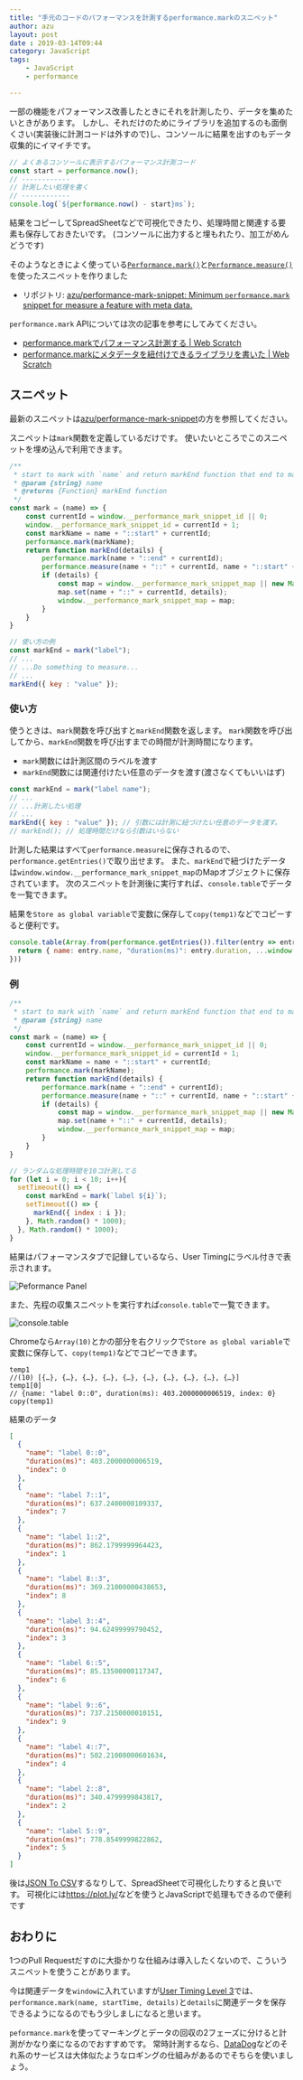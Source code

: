 ```yaml
---
title: "手元のコードのパフォーマンスを計測するperformance.markのスニペット"
author: azu
layout: post
date : 2019-03-14T09:44
category: JavaScript
tags:
    - JavaScript
    - performance

---
```


一部の機能をパフォーマンス改善したときにそれを計測したり、データを集めたいときがあります。
しかし、それだけのためにライブラリを追加するのも面倒くさい(実装後に計測コードは外すので)し、コンソールに結果を出すのもデータ収集的にイマイチです。

```js
// よくあるコンソールに表示するパフォーマンス計測コード
const start = performance.now();
// ------------
// 計測したい処理を書く
// ------------
console.log(`${performance.now() - start}ms`);
```

結果をコピーしてSpreadSheetなどで可視化できたり、処理時間と関連する要素も保存しておきたいです。
(コンソールに出力すると埋もれたり、加工がめんどうです)

そのようなときによく使っている[`Performance.mark()`](https://developer.mozilla.org/en-US/docs/Web/API/Performance/mark)と[`Performance.measure()`](https://developer.mozilla.org/en-US/docs/Web/API/Performance/measure)を使ったスニペットを作りました

- リポジトリ: [azu/performance-mark-snippet: Minimum `performance.mark` snippet for measure a feature with meta data.](https://github.com/azu/performance-mark-snippet)

`performance.mark` APIについては次の記事を参考にしてみてください。

- [performance.markでパフォーマンス計測する | Web Scratch](https://efcl.info/2016/08/15/performance.mark/ "performance.markでパフォーマンス計測する | Web Scratch")
- [performance.markにメタデータを紐付けできるライブラリを書いた | Web Scratch](https://efcl.info/2017/11/15/performance.mark-metadata/ "performance.markにメタデータを紐付けできるライブラリを書いた | Web Scratch")

## スニペット

最新のスニペットは[azu/performance-mark-snippet](https://github.com/azu/performance-mark-snippet)の方を参照してください。

スニペットは`mark`関数を定義しているだけです。
使いたいところでこのスニペットを埋め込んで利用できます。

```js
/**
 * start to mark with `name` and return markEnd function that end to mark with details data
 * @param {string} name 
 * @returns {Function} markEnd function
 */
const mark = (name) => {
    const currentId = window.__performance_mark_snippet_id || 0;
    window.__performance_mark_snippet_id = currentId + 1;
    const markName = name + "::start" + currentId;
    performance.mark(markName);
    return function markEnd(details) {
        performance.mark(name + "::end" + currentId);
        performance.measure(name + "::" + currentId, name + "::start" + currentId, name + "::end" + currentId);
        if (details) {
            const map = window.__performance_mark_snippet_map || new Map();
            map.set(name + "::" + currentId, details);
            window.__performance_mark_snippet_map = map;
        }
    }
}

// 使い方の例
const markEnd = mark("label");
// ...
// ...Do something to measure...    
// ...
markEnd({ key : "value" });
```

### 使い方

使うときは、`mark`関数を呼び出すと`markEnd`関数を返します。
`mark`関数を呼び出してから、`markEnd`関数を呼び出すまでの時間が計測時間になります。

- `mark`関数には計測区間のラベルを渡す
- `markEnd`関数には関連付けたい任意のデータを渡す(渡さなくてもいいはず)

```js
const markEnd = mark("label name");
// ...
// ...計測したい処理   
// ...
markEnd({ key : "value" }); // 引数には計測に紐づけたい任意のデータを渡す。
// markEnd(); // 処理時間だけなら引数はいらない
```

計測した結果はすべて`performance.measure`に保存されるので、`performance.getEntries()`で取り出せます。
また、`markEnd`で紐づけたデータは`window.window.__performance_mark_snippet_map`のMapオブジェクトに保存されています。
次のスニペットを計測後に実行すれば、`console.table`でデータを一覧できます。

結果を`Store as global variable`で変数に保存して`copy(temp1)`などでコピーすると便利です。

```js
console.table(Array.from(performance.getEntries()).filter(entry => entry.entryType === "measure").map(entry => {
  return { name: entry.name, "duration(ms)": entry.duration, ...window.window.__performance_mark_snippet_map.get(entry.name) };
}))
```


### 例

```js
/**
 * start to mark with `name` and return markEnd function that end to mark with details data
 * @param {string} name 
 */
const mark = (name) => {
    const currentId = window.__performance_mark_snippet_id || 0;
    window.__performance_mark_snippet_id = currentId + 1;
    const markName = name + "::start" + currentId;
    performance.mark(markName);
    return function markEnd(details) {
        performance.mark(name + "::end" + currentId);
        performance.measure(name + "::" + currentId, name + "::start" + currentId, name + "::end" + currentId);
        if (details) {
            const map = window.__performance_mark_snippet_map || new Map();
            map.set(name + "::" + currentId, details);
            window.__performance_mark_snippet_map = map;
        }
    }
}

// ランダムな処理時間を10コ計測してる
for (let i = 0; i < 10; i++){
  setTimeout(() => {
    const markEnd = mark(`label ${i}`);
    setTimeout(() => {
      markEnd({ index : i });
    }, Math.random() * 1000);
  }, Math.random() * 1000);
}
```

結果はパフォーマンスタブで記録しているなら、User Timingにラベル付きで表示されます。

![Peformance Panel](https://efcl.info/wp-content/uploads/2019/03/14-1552525616.png)

また、先程の収集スニペットを実行すれば`console.table`で一覧できます。

![console.table](https://efcl.info/wp-content/uploads/2019/03/14-1552525904.png)

Chromeなら`Array(10)`とかの部分を右クリックで`Store as global variable`で変数に保存して、`copy(temp1)`などでコピーできます。

```
temp1
//(10) [{…}, {…}, {…}, {…}, {…}, {…}, {…}, {…}, {…}, {…}]
temp1[0]
// {name: "label 0::0", duration(ms): 403.2000000006519, index: 0}
copy(temp1)
````

結果のデータ

```json
[
  {
    "name": "label 0::0",
    "duration(ms)": 403.2000000006519,
    "index": 0
  },
  {
    "name": "label 7::1",
    "duration(ms)": 637.2400000109337,
    "index": 7
  },
  {
    "name": "label 1::2",
    "duration(ms)": 862.1799999964423,
    "index": 1
  },
  {
    "name": "label 8::3",
    "duration(ms)": 369.21000000438653,
    "index": 8
  },
  {
    "name": "label 3::4",
    "duration(ms)": 94.62499999790452,
    "index": 3
  },
  {
    "name": "label 6::5",
    "duration(ms)": 85.13500000117347,
    "index": 6
  },
  {
    "name": "label 9::6",
    "duration(ms)": 737.2150000010151,
    "index": 9
  },
  {
    "name": "label 4::7",
    "duration(ms)": 502.21000000601634,
    "index": 4
  },
  {
    "name": "label 2::8",
    "duration(ms)": 340.4799999843817,
    "index": 2
  },
  {
    "name": "label 5::9",
    "duration(ms)": 778.8549999822862,
    "index": 5
  }
]
```

後は[JSON To CSV](http://convertcsv.com/json-to-csv.htm)するなりして、SpreadSheetで可視化したりすると良いです。
可視化には<https://plot.ly/>などを使うとJavaScriptで処理もできるので便利です

## おわりに

1つのPull Requestだすのに大掛かりな仕組みは導入したくないので、こういうスニペットを使うことがあります。

今は関連データを`window`に入れていますが[User Timing Level 3](https://w3c.github.io/user-timing/#mark-method)では、`performance.mark(name, startTime, details)`と`details`に関連データを保存できるようになるのでもう少しましになると思います。

`peformance.mark`を使ってマーキングとデータの回収の2フェーズに分けると計測がかなり楽になるのでおすすめです。
常時計測するなら、[DataDog](https://www.datadoghq.com/)などのそれ系のサービスは大体似たようなロギングの仕組みがあるのでそちらを使いましょう。
